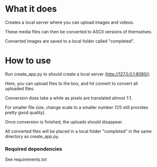 # What it does
Creates a local server where you can upload images and videos.

These media files can then be converted to ASCII versions of themselves.

Converted images are saved to a local folder called "completed".


# How to use
Run create_app.py to should create a local server (http://127.0.0.1:8080/).

Here, you can upload files to the box, and hit convert to convert all uploaded files.

Conversion does take a while as pixels are translated almost 1:1.

For smaller file size, change scale to a smaller number (1/5 still provides pretty good quality).

Once conversion is finished, the uploads should disappear.

All converted files will be placed in a local folder "completed" in the same directory as create_app.py.

### Required dependencies
See requirements.txt
